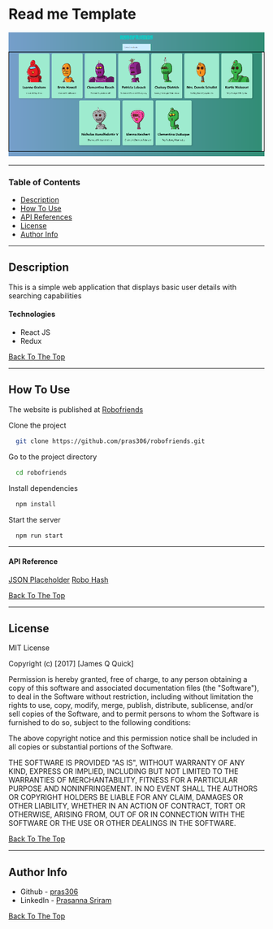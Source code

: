 # Read me Template

![Robofriends](src/assets/images/robofriends.png)

---

### Table of Contents

- [Description](#description)
- [How To Use](#how-to-use)
- [API References](#references)
- [License](#license)
- [Author Info](#author-info)

---

## Description

This is a simple web application that displays basic user details with searching capabilities

#### Technologies

- React JS
- Redux

[Back To The Top](#read-me-template)

---

## How To Use

The website is published at [Robofriends](https://pras306.github.io/robofriends/)

Clone the project 

```bash
  git clone https://github.com/pras306/robofriends.git
```

Go to the project directory

```bash
  cd robofriends
```

Install dependencies

```bash
  npm install
```

Start the server

```bash
  npm run start
```

---

#### API Reference

[JSON Placeholder](https://jsonplaceholder.typicode.com/)
[Robo Hash](https://robohash.org/)


[Back To The Top](#read-me-template)

---

## License

MIT License

Copyright (c) [2017] [James Q Quick]

Permission is hereby granted, free of charge, to any person obtaining a copy
of this software and associated documentation files (the "Software"), to deal
in the Software without restriction, including without limitation the rights
to use, copy, modify, merge, publish, distribute, sublicense, and/or sell
copies of the Software, and to permit persons to whom the Software is
furnished to do so, subject to the following conditions:

The above copyright notice and this permission notice shall be included in all
copies or substantial portions of the Software.

THE SOFTWARE IS PROVIDED "AS IS", WITHOUT WARRANTY OF ANY KIND, EXPRESS OR
IMPLIED, INCLUDING BUT NOT LIMITED TO THE WARRANTIES OF MERCHANTABILITY,
FITNESS FOR A PARTICULAR PURPOSE AND NONINFRINGEMENT. IN NO EVENT SHALL THE
AUTHORS OR COPYRIGHT HOLDERS BE LIABLE FOR ANY CLAIM, DAMAGES OR OTHER
LIABILITY, WHETHER IN AN ACTION OF CONTRACT, TORT OR OTHERWISE, ARISING FROM,
OUT OF OR IN CONNECTION WITH THE SOFTWARE OR THE USE OR OTHER DEALINGS IN THE
SOFTWARE.

[Back To The Top](#read-me-template)

---

## Author Info

- Github - [pras306](https://github.com/pras306)
- LinkedIn - [Prasanna Sriram](https://www.linkedin.com/in/prasanna-sriram/)

[Back To The Top](#read-me-template)